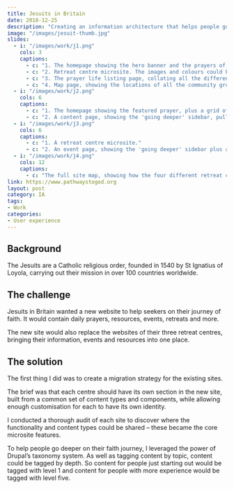 ```yaml
---
title: Jesuits in Britain
date: 2018-12-25
description: "Creating an information architecture that helps people go deeper in their journey of faith."
image: "/images/jesuit-thumb.jpg"
slides:
  - i: "/images/work/j1.png"
    cols: 3
    captions:
      - c: "1. The homepage showing the hero banner and the prayers of the day."
      - c: "2. Retreat centre microsite. The images and colours could be customised to the centres' branding."
      - c: "3. The prayer life listing page, collating all the different types of prayers available."
      - c: "4. Map page, showing the locations of all the community groups."
  - i: "/images/work/j2.png"
    cols: 6
    captions:
      - c: "1. The homepage showing the featured prayer, plus a grid of the latest content."
      - c: "2. A content page, showing the 'going deeper' sidebar, pulling out content tagged with the next 'depth' level."
  - i: "/images/work/j3.png"
    cols: 6
    captions:
      - c: "1. A retreat centre microsite."
      - c: "2. An event page, showing the 'going deeper' sidebar plus a link to the relevant retreat centre."
  - i: "/images/work/j4.png"
    cols: 12
    captions:
      - c: "The full site map, showing how the four different retreat centre microsites are integrated into the wider site."
link: https://www.pathwaystogod.org
layout: post
category: IA
tags:
- Work
categories:
- User experience
---
```


## Background

The Jesuits are a Catholic religious order, founded in 1540 by St Ignatius of Loyola, carrying out their mission in over 100 countries worldwide.

## The challenge
Jesuits in Britain wanted a new website to help seekers on their journey of faith. It would contain daily prayers, resources, events, retreats and more.

The new site would also replace the websites of their three retreat centres, bringing their information, events and resources into one place.

## The solution
The first thing I did was to create a migration strategy for the existing sites.

The brief was that each centre should have its own section in the new site, built from a common set of content types and components, while allowing enough customisation for each to have its own identity.

I conducted a thorough audit of each site to discover where the functionality and content types could be shared – these became the core microsite features.

To help people go deeper on their faith journey, I leveraged the power of Drupal’s taxonomy system. As well as tagging content by topic, content could be tagged by depth. So content for people just starting out would be tagged with level 1 and content for people with more experience would be tagged with level five. 